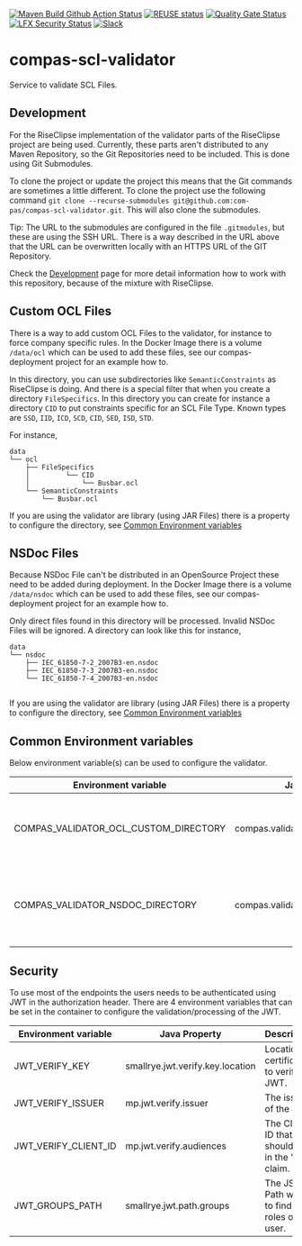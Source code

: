 <!--
SPDX-FileCopyrightText: 2022 Alliander N.V.

SPDX-License-Identifier: Apache-2.0
-->

[![Maven Build Github Action Status](<https://img.shields.io/github/workflow/status/com-pas/compas-scl-validator/Maven%20Build?logo=GitHub>)](https://github.com/com-pas/compas-scl-validator/actions?query=workflow%3A%22Maven+Build%22)
[![REUSE status](https://api.reuse.software/badge/github.com/com-pas/compas-scl-validator)](https://api.reuse.software/info/github.com/com-pas/compas-scl-validator)
[![Quality Gate Status](https://sonarcloud.io/api/project_badges/measure?project=com-pas_compas-scl-validator&metric=alert_status)](https://sonarcloud.io/dashboard?id=com-pas_compas-scl-validator)
[![LFX Security Status](https://img.shields.io/badge/dynamic/json?color=orange&label=LFX%20Security%20Tool&query=issues%5B%3F%28%40%5B%27repository-name%27%5D%20%3D%3D%20%27compas-scl-validator%27%29%5D%5B%27high-open-issues%27%5D&suffix=%20High%20open%20issues&url=https%3A%2F%2Fapi.security.lfx.linuxfoundation.org%2Fv1%2Fproject%2Fe8b6fdf9-2686-44c5-bbaa-6965d04ad3e1%2Fissues)](https://security.lfx.linuxfoundation.org/#/e8b6fdf9-2686-44c5-bbaa-6965d04ad3e1/issues)
[![Slack](https://raw.githubusercontent.com/com-pas/compas-architecture/master/public/LFEnergy-slack.svg)](http://lfenergy.slack.com/)

# compas-scl-validator

Service to validate SCL Files.

## Development

For the RiseClipse implementation of the validator parts of the RiseClipse project are being used. Currently, these
parts aren't distributed to any Maven Repository, so the Git Repositories need to be included. This is done using Git
Submodules.

To clone the project or update the project this means that the Git commands are sometimes a little different. To clone
the project use the following command `git clone --recurse-submodules git@github.com:com-pas/compas-scl-validator.git`.
This will also clone the submodules.

Tip: The URL to the submodules are configured in the file `.gitmodules`, but these are using the SSH URL. There is a way
described in the URL above that the URL can be overwritten locally with an HTTPS URL of the GIT Repository.

Check the [Development](DEVELOPMENT.md) page for more detail information how to work with this repository, because of
the mixture with RiseClipse.

## Custom OCL Files

There is a way to add custom OCL Files to the validator, for instance to force company specific rules. In the Docker
Image there is a volume `/data/ocl` which can be used to add these files, see our compas-deployment project for an
example how to.

In this directory, you can use subdirectories like `SemanticConstraints` as RiseClipse is doing. And there is a special
filter that when you create a directory `FileSpecifics`. In this directory you can create for instance a directory `CID`
to put constraints specific for an SCL File Type. Known types are `SSD`, `IID`, `ICD`, `SCD`, `CID`, `SED`, `ISD`,
`STD`.

For instance,

```
data
└── ocl
    ├── FileSpecifics
    │         └── CID
    │             └── Busbar.ocl
    └── SemanticConstraints
        └── Busbar.ocl
```

If you are using the validator are library (using JAR Files) there is a property to configure the directory, see
[Common Environment variables](#common-environment-variables)

## NSDoc Files

Because NSDoc File can't be distributed in an OpenSource Project these need to be added during deployment. In the Docker
Image there is a volume `/data/nsdoc` which can be used to add these files, see our compas-deployment project for an
example how to.

Only direct files found in this directory will be processed. Invalid NSDoc Files will be ignored. A directory can look
like this for instance,

```
data
└── nsdoc
    ├── IEC_61850-7-2_2007B3-en.nsdoc
    ├── IEC_61850-7-3_2007B3-en.nsdoc
    └── IEC_61850-7-4_2007B3-en.nsdoc
    
```

If you are using the validator are library (using JAR Files) there is a property to configure the directory, see
[Common Environment variables](#common-environment-variables)

## Common Environment variables

Below environment variable(s) can be used to configure the validator.

| Environment variable                  | Java Property                         | Description                                                 | Example     |
|---------------------------------------|---------------------------------------|-------------------------------------------------------------|-------------|
| COMPAS_VALIDATOR_OCL_CUSTOM_DIRECTORY | compas.validator.ocl.custom.directory | Reference to a directory to load custom OCL Files           | /data/ocl   |
| COMPAS_VALIDATOR_NSDOC_DIRECTORY      | compas.validator.nsdoc.directory      | Reference to a directory where the NSDoc Files can be found | /data/nsdoc | 

## Security

To use most of the endpoints the users needs to be authenticated using JWT in the authorization header. There are 4
environment variables that can be set in the container to configure the validation/processing of the JWT.

| Environment variable | Java Property                    | Description                                        | Example                                                                |
|----------------------|----------------------------------|----------------------------------------------------|------------------------------------------------------------------------|
| JWT_VERIFY_KEY       | smallrye.jwt.verify.key.location | Location of certificates to verify the JWT.        | http://localhost:8089/auth/realms/compas/protocol/openid-connect/certs |
| JWT_VERIFY_ISSUER    | mp.jwt.verify.issuer             | The issuer of the JWT.                             | http://localhost:8089/auth/realms/compas                               |
| JWT_VERIFY_CLIENT_ID | mp.jwt.verify.audiences          | The Client ID that should be in the "aud" claim.   | scl-validator                                                          |
| JWT_GROUPS_PATH      | smallrye.jwt.path.groups         | The JSON Path where to find the roles of the user. | resource_access/scl-validator/roles                                    |
